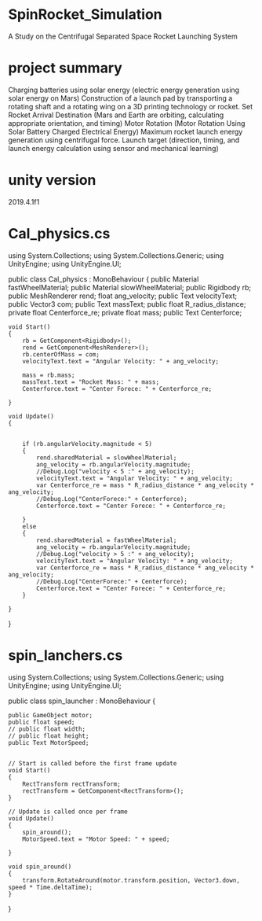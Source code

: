 # SpinRocket_Simulation
A Study on the Centrifugal Separated Space Rocket Launching System

# project summary
Charging batteries using solar energy (electric energy generation using solar energy on Mars)
Construction of a launch pad by transporting a rotating shaft and a rotating wing on a 3D printing technology or rocket.
Set Rocket Arrival Destination (Mars and Earth are orbiting, calculating appropriate orientation, and timing)
Motor Rotation (Motor Rotation Using Solar Battery Charged Electrical Energy)
Maximum rocket launch energy generation using centrifugal force.
Launch target (direction, timing, and launch energy calculation using sensor and mechanical learning)

# unity version
2019.4.1f1


# Cal_physics.cs
using System.Collections;
using System.Collections.Generic;
using UnityEngine;
using UnityEngine.UI;

public class Cal_physics : MonoBehaviour
{
    public Material fastWheelMaterial;
    public Material slowWheelMaterial;
    public Rigidbody rb;
    public MeshRenderer rend;
    float ang_velocity;
    public Text velocityText;
    public Vector3 com;
    public Text massText;
    public float R_radius_distance;
    private float Centerforce_re;
    private float mass;
    public Text Centerforce;


    void Start()
    {
        rb = GetComponent<Rigidbody>();
        rend = GetComponent<MeshRenderer>();
        rb.centerOfMass = com;
        velocityText.text = "Angular Velocity: " + ang_velocity;

        mass = rb.mass;
        massText.text = "Rocket Mass: " + mass;
        Centerforce.text = "Center Forece: " + Centerforce_re;

    }
   
    void Update()
    {
         

        if (rb.angularVelocity.magnitude < 5)
        {
            rend.sharedMaterial = slowWheelMaterial;
            ang_velocity = rb.angularVelocity.magnitude;
            //Debug.Log("velocity < 5 :" + ang_velocity);
            velocityText.text = "Angular Velocity: " + ang_velocity;
            var Centerforce_re = mass * R_radius_distance * ang_velocity * ang_velocity;
            //Debug.Log("CenterForece:" + Centerforce);
            Centerforce.text = "Center Forece: " + Centerforce_re;

        }
        else
        {
            rend.sharedMaterial = fastWheelMaterial;
            ang_velocity = rb.angularVelocity.magnitude;
            //Debug.Log("velocity > 5 :" + ang_velocity);
            velocityText.text = "Angular Velocity: " + ang_velocity;
            var Centerforce_re = mass * R_radius_distance * ang_velocity * ang_velocity;
            //Debug.Log("CenterForece:" + Centerforce);
            Centerforce.text = "Center Forece: " + Centerforce_re;
        }

    }
}


# spin_lanchers.cs
using System.Collections;
using System.Collections.Generic;
using UnityEngine;
using UnityEngine.UI;

public class spin_launcher : MonoBehaviour
{

    public GameObject motor;
    public float speed;
    // public float width;
    // public float height;
    public Text MotorSpeed;    


    // Start is called before the first frame update
    void Start()
    {
        RectTransform rectTransform;
        rectTransform = GetComponent<RectTransform>();
    }

    // Update is called once per frame
    void Update()
    {
        spin_around();
        MotorSpeed.text = "Motor Speed: " + speed;
        
    }

    void spin_around()
    {
        transform.RotateAround(motor.transform.position, Vector3.down, speed * Time.deltaTime);
    }
}

